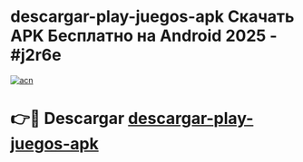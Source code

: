 # descargar-play-juegos-apk Скачать APK Бесплатно на Android 2025 - #j2r6e

[![acn](https://github.com/user-attachments/assets/0f9c940e-d8b0-45ae-aac7-cd30a18b3e1c)](https://apps.freeplayer.one?title=descargar-play-juegos-apk&ref=9RF)

# 👉🔴 Descargar [descargar-play-juegos-apk](https://apps.freeplayer.one?title=descargar-play-juegos-apk&ref=9RF)
